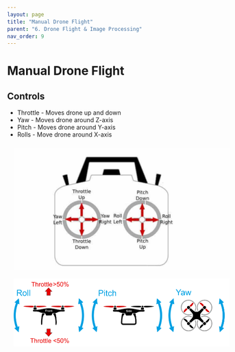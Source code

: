 ```yaml
---
layout: page
title: "Manual Drone Flight"
parent: "6. Drone Flight & Image Processing"
nav_order: 9
---
```

# Manual Drone Flight

## Controls

* Throttle - Moves drone up and down
* Yaw - Moves drone around Z-axis
* Pitch - Moves drone around Y-axis
* Rolls - Move drone around X-axis

<img align="center" src="../images/drone/RC_Diagram.jpg" hspace="15" vspace="10" width="1000">

<img align="center" src="../images/drone/basic_movements_multicopter.png" hspace="15" vspace="10" width="1000">






